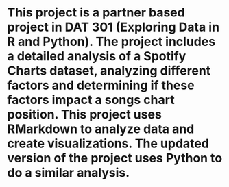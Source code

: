 # This project is a partner based project in DAT 301 (Exploring Data in R and Python). The project includes a detailed analysis of a Spotify Charts dataset, analyzing different factors and determining if these factors impact a songs chart position. This project uses RMarkdown to analyze data and create visualizations. The updated version of the project uses Python to do a similar analysis. 
